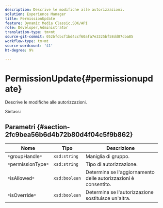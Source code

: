```yaml
---
description: Descrive le modifiche alle autorizzazioni.
solution: Experience Manager
title: PermissionUpdate
feature: Dynamic Media Classic,SDK/API
role: Developer,Administrator
translation-type: tm+mt
source-git-commit: 052bfcbcf1bd4ccf60afa7e3325bf58dd07cba85
workflow-type: tm+mt
source-wordcount: '41'
ht-degree: 9%

---
```



# PermissionUpdate{#permissionupdate}

Descrive le modifiche alle autorizzazioni.

Sintassi

## Parametri {#section-2fc9bea56b6d4b72b80d4f04c5f9b862}

| Nome | Tipo | Descrizione |
|---|---|---|
| `*`groupHandle`*` | `xsd:string` | Maniglia di gruppo. |
| `*`permissionType`*` | `xsd:string` | Tipo di autorizzazione. |
| `*`isAllowed`*` | `xsd:boolean` | Determina se l&#39;aggiornamento delle autorizzazioni è consentito. |
| `*`isOverride`*` | `xsd:boolean` | Determina se l&#39;autorizzazione sostituisce un&#39;altra. |

